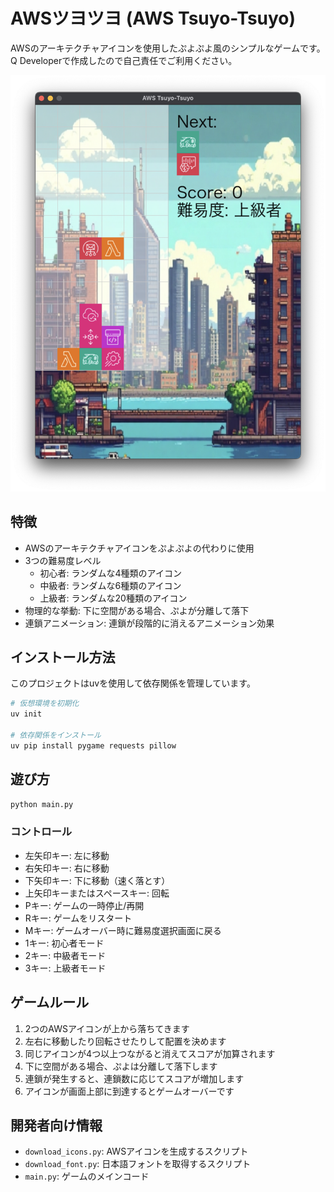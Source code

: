 # AWSツヨツヨ (AWS Tsuyo-Tsuyo)

AWSのアーキテクチャアイコンを使用したぷよぷよ風のシンプルなゲームです。
Q Developerで作成したので自己責任でご利用ください。

![プレイイメージ](screenshot.png)

## 特徴

- AWSのアーキテクチャアイコンをぷよぷよの代わりに使用
- 3つの難易度レベル
  - 初心者: ランダムな4種類のアイコン
  - 中級者: ランダムな6種類のアイコン
  - 上級者: ランダムな20種類のアイコン
- 物理的な挙動: 下に空間がある場合、ぷよが分離して落下
- 連鎖アニメーション: 連鎖が段階的に消えるアニメーション効果

## インストール方法

このプロジェクトはuvを使用して依存関係を管理しています。

```bash
# 仮想環境を初期化
uv init

# 依存関係をインストール
uv pip install pygame requests pillow
```

## 遊び方

```bash
python main.py
```

### コントロール

- 左矢印キー: 左に移動
- 右矢印キー: 右に移動
- 下矢印キー: 下に移動（速く落とす）
- 上矢印キーまたはスペースキー: 回転
- Pキー: ゲームの一時停止/再開
- Rキー: ゲームをリスタート
- Mキー: ゲームオーバー時に難易度選択画面に戻る
- 1キー: 初心者モード
- 2キー: 中級者モード
- 3キー: 上級者モード

## ゲームルール

1. 2つのAWSアイコンが上から落ちてきます
2. 左右に移動したり回転させたりして配置を決めます
3. 同じアイコンが4つ以上つながると消えてスコアが加算されます
4. 下に空間がある場合、ぷよは分離して落下します
5. 連鎖が発生すると、連鎖数に応じてスコアが増加します
6. アイコンが画面上部に到達するとゲームオーバーです

## 開発者向け情報

- `download_icons.py`: AWSアイコンを生成するスクリプト
- `download_font.py`: 日本語フォントを取得するスクリプト
- `main.py`: ゲームのメインコード